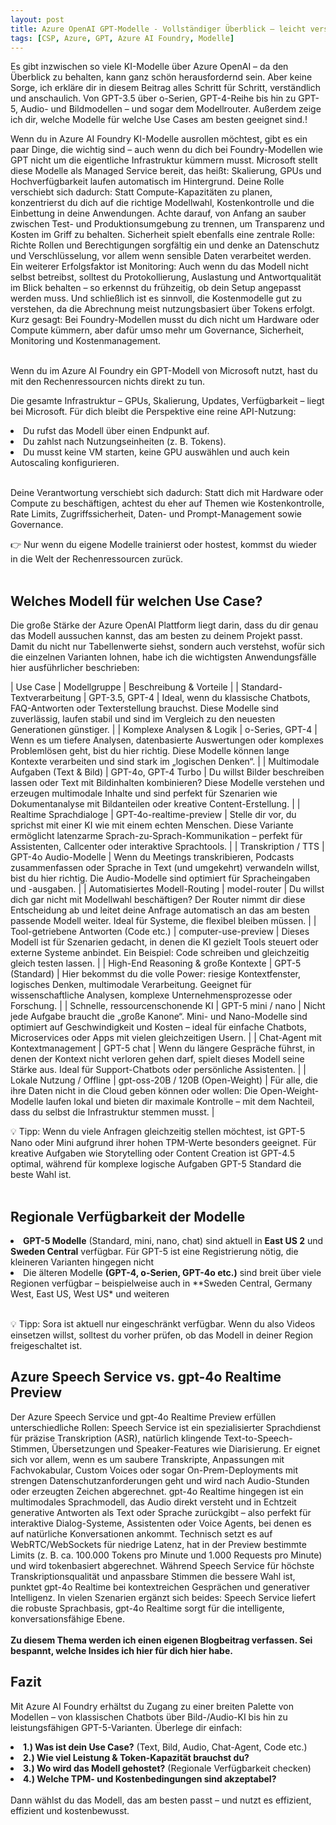 ```yaml
---
layout: post
title: Azure OpenAI GPT-Modelle - Vollständiger Überblick – leicht verständlich
tags: [CSP, Azure, GPT, Azure AI Foundry, Modelle]
---
```


Es gibt inzwischen so viele KI-Modelle über Azure OpenAI – da den Überblick zu behalten, kann ganz schön herausfordernd sein. Aber keine Sorge, ich erkläre dir in diesem Beitrag alles Schritt für Schritt, verständlich und anschaulich. Von GPT-3.5 über o-Serien, GPT-4-Reihe bis hin zu GPT-5, Audio- und Bildmodellen – und sogar dem Modellrouter. Außerdem zeige ich dir, welche Modelle für welche Use Cases am besten geeignet sind.!<br>

Wenn du in Azure AI Foundry KI-Modelle ausrollen möchtest, gibt es ein paar Dinge, die wichtig sind – auch wenn du dich bei Foundry-Modellen wie GPT nicht um die eigentliche Infrastruktur kümmern musst. Microsoft stellt diese Modelle als Managed Service bereit, das heißt: Skalierung, GPUs und Hochverfügbarkeit laufen automatisch im Hintergrund. Deine Rolle verschiebt sich dadurch: Statt Compute-Kapazitäten zu planen, konzentrierst du dich auf die richtige Modellwahl, Kostenkontrolle und die Einbettung in deine Anwendungen. Achte darauf, von Anfang an sauber zwischen Test- und Produktionsumgebung zu trennen, um Transparenz und Kosten im Griff zu behalten. Sicherheit spielt ebenfalls eine zentrale Rolle: Richte Rollen und Berechtigungen sorgfältig ein und denke an Datenschutz und Verschlüsselung, vor allem wenn sensible Daten verarbeitet werden. Ein weiterer Erfolgsfaktor ist Monitoring: Auch wenn du das Modell nicht selbst betreibst, solltest du Protokollierung, Auslastung und Antwortqualität im Blick behalten – so erkennst du frühzeitig, ob dein Setup angepasst werden muss. Und schließlich ist es sinnvoll, die Kostenmodelle gut zu verstehen, da die Abrechnung meist nutzungsbasiert über Tokens erfolgt. Kurz gesagt: Bei Foundry-Modellen musst du dich nicht um Hardware oder Compute kümmern, aber dafür umso mehr um Governance, Sicherheit, Monitoring und Kostenmanagement.<br><br>

Wenn du im Azure AI Foundry ein GPT-Modell von Microsoft nutzt, hast du mit den Rechenressourcen nichts direkt zu tun.

Die gesamte Infrastruktur – GPUs, Skalierung, Updates, Verfügbarkeit – liegt bei Microsoft. Für dich bleibt die Perspektive eine reine API-Nutzung:

<li>Du rufst das Modell über einen Endpunkt auf.</li>
<li>Du zahlst nach Nutzungseinheiten (z. B. Tokens).</li>
<li>Du musst keine VM starten, keine GPU auswählen und auch kein Autoscaling konfigurieren.</li><br>

Deine Verantwortung verschiebt sich dadurch: Statt dich mit Hardware oder Compute zu beschäftigen, achtest du eher auf Themen wie Kostenkontrolle, Rate Limits, Zugriffssicherheit, Daten- und Prompt-Management sowie Governance.

👉 Nur wenn du eigene Modelle trainierst oder hostest, kommst du wieder in die Welt der Rechenressourcen zurück.<br><br>

## Welches Modell für welchen Use Case?

Die große Stärke der Azure OpenAI Plattform liegt darin, dass du dir genau das Modell aussuchen kannst, das am besten zu deinem Projekt passt. Damit du nicht nur Tabellenwerte siehst, sondern auch verstehst, wofür sich die einzelnen Varianten lohnen, habe ich die wichtigsten Anwendungsfälle hier ausführlicher beschrieben:

| Use Case |	Modellgruppe |	Beschreibung & Vorteile |
| Standard-Textverarbeitung |	GPT-3.5, GPT-4 |	Ideal, wenn du klassische Chatbots, FAQ-Antworten oder Texterstellung brauchst. Diese Modelle sind zuverlässig, laufen stabil und sind im Vergleich zu den neuesten Generationen günstiger. |
| Komplexe Analysen & Logik |	o-Series, GPT-4	| Wenn es um tiefere Analysen, datenbasierte Auswertungen oder komplexes Problemlösen geht, bist du hier richtig. Diese Modelle können lange Kontexte verarbeiten und sind stark im „logischen Denken“. |
| Multimodale Aufgaben (Text & Bild) |	GPT-4o, GPT-4 Turbo |	Du willst Bilder beschreiben lassen oder Text mit Bildinhalten kombinieren? Diese Modelle verstehen und erzeugen multimodale Inhalte und sind perfekt für Szenarien wie Dokumentanalyse mit Bildanteilen oder kreative Content-Erstellung. |
| Realtime Sprachdialoge |	GPT-4o-realtime-preview |	Stelle dir vor, du sprichst mit einer KI wie mit einem echten Menschen. Diese Variante ermöglicht latenzarme Sprach-zu-Sprach-Kommunikation – perfekt für Assistenten, Callcenter oder interaktive Sprachtools. |
| Transkription / TTS |	GPT-4o Audio-Modelle |	Wenn du Meetings transkribieren, Podcasts zusammenfassen oder Sprache in Text (und umgekehrt) verwandeln willst, bist du hier richtig. Die Audio-Modelle sind optimiert für Spracheingaben und -ausgaben. |
| Automatisiertes Modell-Routing |	model-router |	Du willst dich gar nicht mit Modellwahl beschäftigen? Der Router nimmt dir diese Entscheidung ab und leitet deine Anfrage automatisch an das am besten passende Modell weiter. Ideal für Systeme, die flexibel bleiben müssen. |
| Tool-getriebene Antworten (Code etc.) |	computer-use-preview |	Dieses Modell ist für Szenarien gedacht, in denen die KI gezielt Tools steuert oder externe Systeme anbindet. Ein Beispiel: Code schreiben und gleichzeitig gleich testen lassen. |
| High-End Reasoning & große Kontexte |	GPT-5 (Standard) |	Hier bekommst du die volle Power: riesige Kontextfenster, logisches Denken, multimodale Verarbeitung. Geeignet für wissenschaftliche Analysen, komplexe Unternehmensprozesse oder Forschung. |
| Schnelle, ressourcenschonende KI |	GPT-5 mini / nano |	Nicht jede Aufgabe braucht die „große Kanone“. Mini- und Nano-Modelle sind optimiert auf Geschwindigkeit und Kosten – ideal für einfache Chatbots, Microservices oder Apps mit vielen gleichzeitigen Usern. |
| Chat-Agent mit Kontextmanagement  |	GPT-5 chat | Wenn du längere Gespräche führst, in denen der Kontext nicht verloren gehen darf, spielt dieses Modell seine Stärke aus. Ideal für Support-Chatbots oder persönliche Assistenten. |
| Lokale Nutzung / Offline |	gpt-oss-20B / 120B (Open-Weight) |	Für alle, die ihre Daten nicht in die Cloud geben können oder wollen: Die Open-Weight-Modelle laufen lokal und bieten dir maximale Kontrolle – mit dem Nachteil, dass du selbst die Infrastruktur stemmen musst. |<br>

💡 Tipp: Wenn du viele Anfragen gleichzeitig stellen möchtest, ist GPT-5 Nano oder Mini aufgrund ihrer hohen TPM-Werte besonders geeignet. Für kreative Aufgaben wie Storytelling oder Content Creation ist GPT-4.5 optimal, während für komplexe logische Aufgaben GPT-5 Standard die beste Wahl ist.<br><br>

## Regionale Verfügbarkeit der Modelle
<li><b>GPT-5 Modelle</b> (Standard, mini, nano, chat) sind aktuell in <b>East US 2</b> und <b>Sweden Central</b> verfügbar. Für GPT-5 ist eine Registrierung nötig, die kleineren Varianten hingegen nicht</li>
<li>Die älteren Modelle <b>(GPT-4, o-Serien, GPT-4o etc.)</b> sind breit über viele Regionen verfügbar – beispielweise auch in **Sweden Central, Germany West, East US, West US* und weiteren</li><br>

💡 Tipp: Sora ist aktuell nur eingeschränkt verfügbar. Wenn du also Videos einsetzen willst, solltest du vorher prüfen, ob das Modell in deiner Region freigeschaltet ist.<br>

## Azure Speech Service vs. gpt-4o Realtime Preview
Der Azure Speech Service und gpt-4o Realtime Preview erfüllen unterschiedliche Rollen: Speech Service ist ein spezialisierter Sprachdienst für präzise Transkription (ASR), natürlich klingende Text-to-Speech-Stimmen, Übersetzungen und Speaker-Features wie Diarisierung. Er eignet sich vor allem, wenn es um saubere Transkripte, Anpassungen mit Fachvokabular, Custom Voices oder sogar On-Prem-Deployments mit strengen Datenschutzanforderungen geht und wird nach Audio-Stunden oder erzeugten Zeichen abgerechnet. gpt-4o Realtime hingegen ist ein multimodales Sprachmodell, das Audio direkt versteht und in Echtzeit generative Antworten als Text oder Sprache zurückgibt – also perfekt für interaktive Dialog-Systeme, Assistenten oder Voice Agents, bei denen es auf natürliche Konversationen ankommt. Technisch setzt es auf WebRTC/WebSockets für niedrige Latenz, hat in der Preview bestimmte Limits (z. B. ca. 100.000 Tokens pro Minute und 1.000 Requests pro Minute) und wird tokenbasiert abgerechnet. Während Speech Service für höchste Transkriptionsqualität und anpassbare Stimmen die bessere Wahl ist, punktet gpt-4o Realtime bei kontextreichen Gesprächen und generativer Intelligenz. In vielen Szenarien ergänzt sich beides: Speech Service liefert die robuste Sprachbasis, gpt-4o Realtime sorgt für die intelligente, konversationsfähige Ebene.<br><br>
<b>Zu diesem Thema werden ich einen eigenen Blogbeitrag verfassen. Sei bespannt, welche Insides ich hier für dich hier habe.</b>

## Fazit

Mit Azure AI Foundry erhältst du Zugang zu einer breiten Palette von Modellen – von klassischen Chatbots über Bild-/Audio-KI bis hin zu leistungsfähigen GPT-5-Varianten. Überlege dir einfach:
<li><b>1.) Was ist dein Use Case?</b> (Text, Bild, Audio, Chat-Agent, Code etc.)</li>
<li><b>2.) Wie viel Leistung & Token-Kapazität brauchst du?</b></li>
<li><b>3.) Wo wird das Modell gehostet?</b> (Regionale Verfügbarkeit checken)</li>
<li><b>4.) Welche TPM- und Kostenbedingungen sind akzeptabel?</b></li><br>
Dann wählst du das Modell, das am besten passt – und nutzt es effizient, effizient und kostenbewusst.
